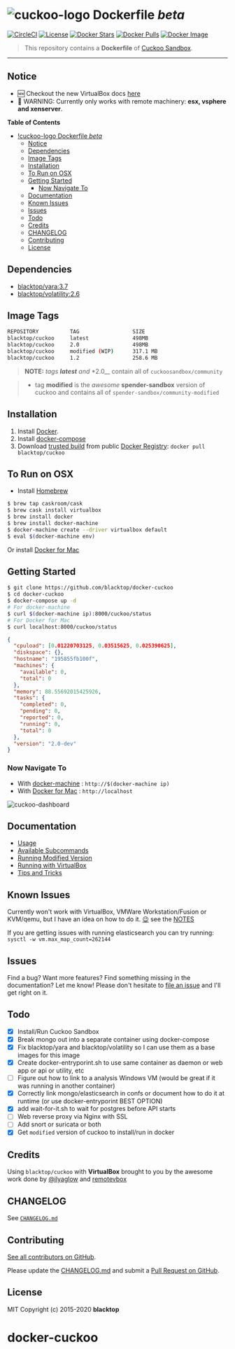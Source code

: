 # ![cuckoo-logo](https://github.com/blacktop/docker-cuckoo/raw/master/docs/img/logo.png) Dockerfile _beta_

[![CircleCI](https://circleci.com/gh/blacktop/docker-cuckoo.png?style=shield)](https://circleci.com/gh/blacktop/docker-cuckoo) [![License](http://img.shields.io/:license-mit-blue.svg)](http://doge.mit-license.org) [![Docker Stars](https://img.shields.io/docker/stars/blacktop/cuckoo.svg)](https://hub.docker.com/r/blacktop/cuckoo/) [![Docker Pulls](https://img.shields.io/docker/pulls/blacktop/cuckoo.svg)](https://hub.docker.com/r/blacktop/cuckoo/) [![Docker Image](https://img.shields.io/badge/docker%20image-498MB-blue.svg)](https://hub.docker.com/r/blacktop/cuckoo/)

> This repository contains a **Dockerfile** of [Cuckoo Sandbox](https://github.com/cuckoosandbox/cuckoo).

---

## Notice

* :new: Checkout the new VirtualBox
  docs [here](https://github.com/blacktop/docker-cuckoo/blob/master/docs/virtualbox.md)
* :construction: WARNING: Currently only works with remote machinery: **esx, vsphere and xenserver**.

**Table of Contents**

- [!cuckoo-logo Dockerfile _beta_](#cuckoo-logo-dockerfile-beta)
    - [Notice](#notice)
    - [Dependencies](#dependencies)
    - [Image Tags](#image-tags)
    - [Installation](#installation)
    - [To Run on OSX](#to-run-on-osx)
    - [Getting Started](#getting-started)
        - [Now Navigate To](#now-navigate-to)
    - [Documentation](#documentation)
    - [Known Issues](#known-issues)
    - [Issues](#issues)
    - [Todo](#todo)
    - [Credits](#credits)
    - [CHANGELOG](#changelog)
    - [Contributing](#contributing)
    - [License](#license)

## Dependencies

* [blacktop/yara:3.7](https://hub.docker.com/r/blacktop/yara/)
* [blacktop/volatility:2.6](https://hub.docker.com/r/blacktop/volatility/)

## Image Tags

```bash
REPOSITORY          TAG                 SIZE
blacktop/cuckoo     latest              498MB
blacktop/cuckoo     2.0                 498MB
blacktop/cuckoo     modified (WIP)      317.1 MB
blacktop/cuckoo     1.2                 258.6 MB
```

> **NOTE:** _tags **latest** and_ \*2.0\_\_ contain all of `cuckoosandbox/community`

> * tag **modified** is the _awesome_ **spender-sandbox** version of cuckoo and contains all
    of `spender-sandbox/community-modified`

## Installation

1. Install [Docker](https://docs.docker.com).
2. Install [docker-compose](https://docs.docker.com/compose/install/)
3. Download [trusted build](https://hub.docker.com/r/blacktop/cuckoo/) from
   public [Docker Registry](https://hub.docker.com/): `docker pull blacktop/cuckoo`

## To Run on OSX

* Install [Homebrew](http://brew.sh)

```bash
$ brew tap caskroom/cask
$ brew cask install virtualbox
$ brew install docker
$ brew install docker-machine
$ docker-machine create --driver virtualbox default
$ eval $(docker-machine env)
```

Or install [Docker for Mac](https://docs.docker.com/docker-for-mac/)

## Getting Started

```bash
$ git clone https://github.com/blacktop/docker-cuckoo
$ cd docker-cuckoo
$ docker-compose up -d
# For docker-machine
$ curl $(docker-machine ip):8000/cuckoo/status
# For Docker for Mac
$ curl localhost:8000/cuckoo/status
```

```json
{
  "cpuload": [0.01220703125, 0.03515625, 0.025390625],
  "diskspace": {},
  "hostname": "195855fb100f",
  "machines": {
    "available": 0,
    "total": 0
  },
  "memory": 88.55692015425926,
  "tasks": {
    "completed": 0,
    "pending": 0,
    "reported": 0,
    "running": 0,
    "total": 0
  },
  "version": "2.0-dev"
}
```

### Now Navigate To

* With [docker-machine](https://docs.docker.com/machine/) : `http://$(docker-machine ip)`
* With [Docker for Mac](https://docs.docker.com/engine/installation/mac/) : `http://localhost`

![cuckoo-dashboard](https://github.com/blacktop/docker-cuckoo/raw/master/docs/img/2.0/dashboard.png)

## Documentation

* [Usage](https://github.com/blacktop/docker-cuckoo/blob/master/docs/usage.md)
* [Available Subcommands](https://github.com/blacktop/docker-cuckoo/blob/master/docs/subcmd.md)
* [Running Modified Version](https://github.com/blacktop/docker-cuckoo/blob/master/docs/modified.md)
* [Running with VirtualBox](https://github.com/blacktop/docker-cuckoo/blob/master/docs/virtualbox.md)
* [Tips and Tricks](https://github.com/blacktop/docker-cuckoo/blob/master/docs/tips-tricks.md)

## Known Issues

Currently won't work with VirtualBox, VMWare Workstation/Fusion or KVM/qemu, but I have an idea on how to do
it. [:wink:](https://github.com/blacktop/vm-proxy) see
the [NOTES](https://github.com/blacktop/docker-cuckoo/blob/master/NOTES.md)

If you are getting issues with running elasticsearch you can try running: `sysctl -w vm.max_map_count=262144`

## Issues

Find a bug? Want more features? Find something missing in the documentation? Let me know! Please don't hesitate
to [file an issue](https://github.com/blacktop/docker-cuckoo/issues/new) and I'll get right on it.

## Todo

* [x] Install/Run Cuckoo Sandbox
* [x] Break mongo out into a separate container using docker-compose
* [x] Fix blacktop/yara and blacktop/volatility so I can use them as a base images for this image
* [x] Create docker-entryporint.sh to use same container as daemon or web app or api or utility, etc
* [ ] Figure out how to link to a analysis Windows VM (would be great if it was running in another container)
* [x] Correctly link mongo/elasticsearch in confs or document how to do it at runtime (or use docker-entryporint BEST
  OPTION)
* [x] add wait-for-it.sh to wait for postgres before API starts
* [ ] Web reverse proxy via Nginx with SSL
* [ ] Add snort or suricata or both
* [x] Get `modified` version of cuckoo to install/run in docker

## Credits

Using `blacktop/cuckoo` with **VirtualBox** brought to you by the awesome work done
by [@ilyaglow](https://github.com/ilyaglow) and [remotevbox](https://github.com/ilyaglow/remote-virtualbox)

## CHANGELOG

See [`CHANGELOG.md`](https://github.com/blacktop/docker-cuckoo/blob/master/CHANGELOG.md)

## Contributing

[See all contributors on GitHub](https://github.com/blacktop/docker-cuckoo/graphs/contributors).

Please update the [CHANGELOG.md](https://github.com/blacktop/docker-cuckoo/blob/master/CHANGELOG.md) and submit
a [Pull Request on GitHub](https://help.github.com/articles/using-pull-requests/).

## License

MIT Copyright (c) 2015-2020 **blacktop**

# docker-cuckoo
